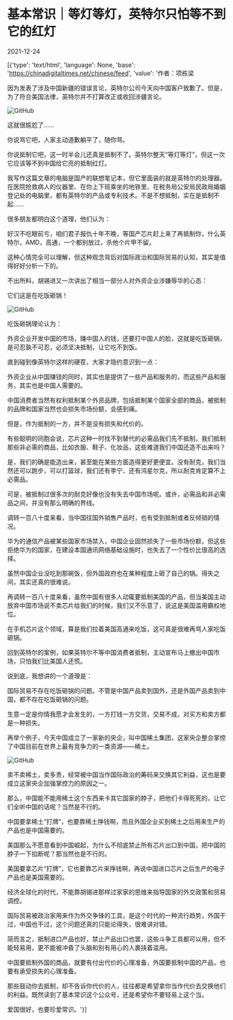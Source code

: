 # 基本常识｜等灯等灯，英特尔只怕等不到它的红灯

2021-12-24

[{'type': 'text/html', 'language': None, 'base': 'https://chinadigitaltimes.net/chinese/feed', 'value': '作者：项栋梁

因为发表了涉及中国新疆的错误言论，英特尔公司今天向中国客户致歉了。但是，为了符合美国法律，英特尔并不打算改正或收回涉疆言论。

![GitHub](https://chinadigitaltimes.net/chinese/files/2021/12/post-675035-61c6371d00c9a.)

这就很尴尬了……

你说骂它吧，人家主动道歉躺平了，随你骂。

你说抵制它吧，这一时半会儿还真是抵制不了。英特尔整天“等灯等灯”，但这一次它应该等不到中国给它亮的抵制红灯。

我写作这篇文章的电脑是国产的联想笔记本，但它里面装的就是英特尔的处理器。在医院抢救病人的仪器里、在你上下班乘坐的地铁里、在税务局公安局民政局婚姻登记处的电脑里，都有英特尔的产品或专利技术。不是不想抵制，实在是抵制不起……

很多朋友都明白这个道理，他们认为：



好汉不吃眼前亏，咱们君子报仇十年不晚，等国产芯片赶上来了再抵制你，什么英特尔，AMD，高通，一个都别放过，杀他个片甲不留。



这种心情完全可以理解，但这种观念背后对国际政治和国际贸易的认知，其实是值得好好分析一下的。

不出所料，胡锡进又一次讲出了相当一部分人对外资企业涉嫌辱华的心态：



它们这是在吃饭砸锅！



![GitHub](https://chinadigitaltimes.net/chinese/files/2021/12/post-675035-61c6371d0908d.)

吃饭砸锅理论认为：



外资企业开发中国的市场，赚中国人的钱，还要打中国人的脸，这就是吃饭砸锅，是可忍孰不可忍，必须坚决抵制，让它吃不到饭。



直到碰到像英特尔这样的硬茬，大家才隐约意识到一点：



外资企业从中国赚钱的同时，其实也是提供了一些产品和服务的，而这些产品和服务，其实也是中国人需要的。



中国消费者当然有权利抵制某个外资品牌，包括抵制某个国家全部的商品，被抵制的品牌和国家当然也会损失市场份额，会感到痛。

但是，作为抵制的一方，并不是没有损失和代价的。

有些聪明的同胞会说，芯片这种一时找不到替代的必需品我们先不抵制，我们抵制那些非必需的商品，比如衣服、鞋子、化妆品，这些难道我们中国还造不出来吗？

是，我们的确是能造出来，甚至能在某些方面造得更好更便宜。没有耐克，我们当然还可以跑步，可以打篮球，我们还有李宁、还有鸿星尔克，所以耐克肯定算不上必需品。

可是，被抵制过很多次的耐克好像也没有失去中国市场呢。或许，必需品和非必需品之间，并没有那么明确的界线。

调转一百八十度来看，当中国往国外销售产品时，也有受到抵制或者反倾销的情况。

华为的通信产品被某些国家市场禁入，中国企业固然损失了一些市场份额，但这些拒绝华为的国家，在建设本国通讯网络基础设施时，也失去了一个性价比很高的选择。

虽然中国企业没吃到那碗饭，但外国政府也在某种程度上砸了自己的锅。得失之间，其实还真的很难说。

再调转一百八十度来看，虽然中国有很多人动辄要抵制美国的产品，但当美国主动放弃中国市场说不卖芯片给我们的时候，我们又不乐意了，说这是美国滥用霸权地位。

在手机芯片这个领域，算是我们拉着美国高通来吃饭，这可真是很难再骂人家吃饭砸锅。

回到英特尔的案例，如果英特尔不等中国消费者抵制，主动宣布马上撤出中国市场，只怕我们比美国人还慌。

说到底，我想讲的一个道理是：



国际贸易不存在吃饭砸锅的问题。不管是中国产品卖到国外，还是外国产品卖到中国，都不存在吃饭砸锅的问题。



生意一定是你情我愿才会发生的，一方打钱一方交货，交易不成，对买方和卖方都是一种损失。

再举个例子，今天中国成立了一家新的央企，叫中国稀土集团，这家央企整合掌控了中国目前在世界上最有竞争力的一类资源——稀土。

![GitHub](https://chinadigitaltimes.net/chinese/files/2021/12/post-675035-61c6371d19da6.png)

卖不卖稀土，卖多贵，经常被中国当作国际政治的筹码来交换其它利益，这也是要成立这家央企加强掌控力的原因之一。

那么，中国能不能用稀土这个东西来卡其它国家的脖子，把他们卡得死死的，让它们全听中国的话呢？当然是不行的。

中国要拿稀土“打牌”，也要靠稀土挣钱啊，而且外国企业买到稀土之后用来生产的产品也是中国需要的。

美国那么不愿意看到中国崛起，为什么不彻底禁止所有芯片出口到中国，把中国的脖子一下掐断呢？那当然也是不行的。

美国要拿芯片“打牌”，它也要靠芯片来挣钱啊，再说中国进口芯片之后生产的电子产品也是美国需要的。

经济全球化的时代，不能靠胡锡进那样过家家的思维来指导国家的外交政策和贸易调控。

国际贸易被政治家用来作为外交争锋的工具，是这个时代的一种流行趋势，外国干过，中国也干过，这个问题还真的只能论得失，很难讲对错。

简而言之，抵制进口产品也好，禁止产品出口也罢，这些斗争工具都可以用，但不能轻易用，更不能被冲昏了头脑和别有用心的人裹挟着滥用。

中国要抵制外国的商品，就要有付出代价的心理准备，外国要抵制中国的产品，也要有承受损失的心理准备。

那些鼓动你去抵制，却不告诉你代价的人，往往都是希望拿你当作代价去交换他们的利益。既然读到了基本常识这个公众号，还是希望你不要轻易上这个当。

爱国很好，也要珍爱常识。'}]